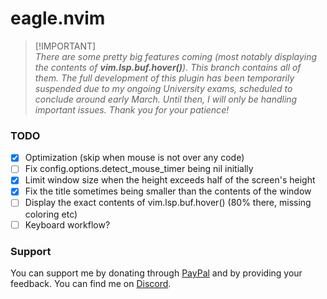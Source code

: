 # eagle.nvim
> [!IMPORTANT]\
> _There are some pretty big features coming (most notably displaying the contents of **vim.lsp.buf.hover()**). This branch contains all of them. The full development of this plugin has been temporarily suspended due to my ongoing University exams, scheduled to conclude around early March. Until then, I will only be handling important issues. Thank you for your patience!_
### TODO
- [x] Optimization (skip when mouse is not over any code)
- [ ] Fix config.options.detect_mouse_timer being nil initially
- [x] Limit window size when the height exceeds half of the screen's height
- [x] Fix the title sometimes being smaller than the contents of the window
- [ ] Display the exact contents of vim.lsp.buf.hover() (80% there, missing coloring etc)
- [ ] Keyboard workflow?
### Support
You can support me by donating through [PayPal](https://www.paypal.com/paypalme/soulis1256) and by providing your feedback. You can find me on [Discord](https://discord.com/users/319490489411829761).
